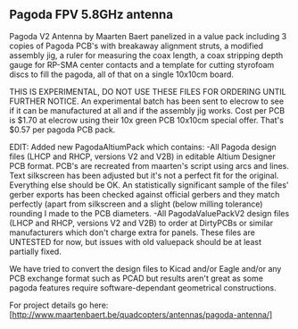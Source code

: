 ## Pagoda FPV 5.8GHz antenna
Pagoda V2 Antenna by Maarten Baert panelized in a value pack including 3 copies of Pagoda PCB's with breakaway alignment struts, a modified assembly jig, a ruler for measuring the coax length, a coax stripping depth gauge for RP-SMA center contacts and a template for cutting
styrofoam discs to fill the pagoda, all of that on a single 10x10cm board. 

THIS IS EXPERIMENTAL, DO NOT USE THESE FILES FOR ORDERING UNTIL FURTHER NOTICE.
An experimental batch has been sent to elecrow to see if it can be manufactured at all and if the assembly jig works. Cost per PCB is $1.70 at elecrow using their 10x green PCB 10x10cm special offer. That's $0.57 per pagoda PCB pack.


EDIT:
Added new PagodaAltiumPack which contains:
-All Pagoda design files (LHCP and RHCP, versions V2 and V2B) in editable Altium Designer PCB format. PCB's are recreated from maarten's script using arcs and lines. Text silkscreen has been adjusted but it's not a perfect fit for the original. Everything else should be OK. An statistically significant sample of the files' gerber exports has been checked against official gerbers and they match perfectly (apart from silkscreen and a slight (below milling tolerance) rounding I made to the PCB diameters.
-All PagodaValuePackV2 design files (LHCP and RHCP, versions V2 and V2B) to order at DirtyPCBs or similar manufacturers which don't charge extra for panels. These files are UNTESTED for now, but issues with old valuepack should be at least partially fixed.

We have tried to convert the design files to Kicad and/or Eagle and/or any PCB exchange format such as PCAD but results aren't great as 
some pagoda features require software-dependant geometrical constructions.


For project details go here:
[http://www.maartenbaert.be/quadcopters/antennas/pagoda-antenna/]